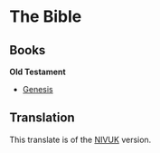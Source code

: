 # The Bible

## Books

**Old Testament**

* [Genesis](./genesis/)

## Translation
This translate is of the [NIVUK] version.

<!-- URLs -->
[NIVUK]: https://www.biblegateway.com/versions/New-International-Version-UK-NIVUK-Bible/#booklist

<!-- BUFFER -->
